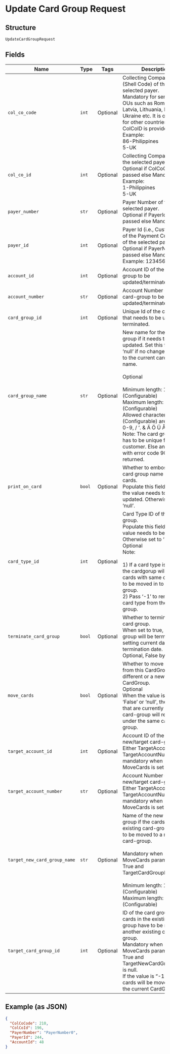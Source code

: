 
# Update Card Group Request

## Structure

`UpdateCardGroupRequest`

## Fields

| Name | Type | Tags | Description |
|  --- | --- | --- | --- |
| `col_co_code` | `int` | Optional | Collecting Company Code (Shell Code) of the selected payer.<br>Mandatory for serviced OUs such as Romania, Latvia, Lithuania, Estonia, Ukraine etc. It is optional for other countries if ColCoID is provided.<br>Example:<br>86-Philippines<br>5-UK |
| `col_co_id` | `int` | Optional | Collecting Company Id  of the selected payer.<br>Optional if ColCoCode is passed else Mandatory.<br>Example:<br>1-Philippines<br>5-UK |
| `payer_number` | `str` | Optional | Payer Number of the selected payer.<br>Optional if PayerId is passed else Mandatory |
| `payer_id` | `int` | Optional | Payer Id (i.e., Customer Id of the Payment Customer) of the selected payer.<br>Optional if PayerNumber is passed else Mandatory<br>Example: 123456 |
| `account_id` | `int` | Optional | Account ID of the card-group to be updated/terminated. |
| `account_number` | `str` | Optional | Account Number of the card-group to be updated/terminated. |
| `card_group_id` | `int` | Optional | Unique Id of the card group that needs to be updated or terminated. |
| `card_group_name` | `str` | Optional | New name for the card group if it needs to be updated. Set this field to ‘null’ if no change required to the current card group name.<br><br>Optional<br><br>Minimum length: 1 (Configurable)<br>Maximum length: 40 (Configurable)<br>Allowed characters (Configurable) are: - A-Z 0-9, / ‘. & Ä Ö Ü Å Æ É Ø<br>Note: The card group name has to be unique for customer. Else an error with error code 9015 is returned. |
| `print_on_card` | `bool` | Optional | Whether to emboss the card group name on the cards.<br>Populate this field only if the value needs to be updated. Otherwise set to ‘null’. |
| `card_type_id` | `int` | Optional | Card Type ID of the card group.<br>Populate this field if the value needs to be updated. Otherwise set to ‘null’.<br>Optional<br>Note:<br><br>1) If a card type is passed, the cardgorup will allow cards with same card type to be moved in to the card group.<br>2) Pass ‘-1’ to remove the card type from the card group. |
| `terminate_card_group` | `bool` | Optional | Whether to terminate the card group.<br>When set to true, the card group will be terminated by setting current date as it’s termination date.<br>Optional, False by default . |
| `move_cards` | `bool` | Optional | Whether to move the cards from this CardGroup in to a different or a new CardGroup.<br>Optional<br>When the value is set to ‘False’ or ‘null’, the cards that are currently in the card-group will remain under the same card-group. |
| `target_account_id` | `int` | Optional | Account ID of the new/target card-group.<br>Either TargetAccountId or TargetAccountNumber is mandatory when MoveCards is set to True. |
| `target_account_number` | `str` | Optional | Account Number of the new/target card-group.<br>Either TargetAccountId or TargetAccountNumber is mandatory when MoveCards is set to True. |
| `target_new_card_group_name` | `str` | Optional | Name of the new card group if the cards in the existing card-group have to be moved to a new card-group.<br><br>Mandatory when MoveCards parameter is True and TargetCardGroupId is null.<br><br>Minimum length: 1 (Configurable)<br>Maximum length: 30 (Configurable) |
| `target_card_group_id` | `int` | Optional | ID of the card group if the cards in the existing card-group have to be moved to another existing card-group.<br>Mandatory when MoveCards parameter is True and TargetNewCardGroupName is null.<br>If the value is “-1” then the cards will be moved out of the current CardGroup. |

## Example (as JSON)

```json
{
  "ColCoCode": 210,
  "ColCoId": 196,
  "PayerNumber": "PayerNumber0",
  "PayerId": 244,
  "AccountId": 48
}
```

